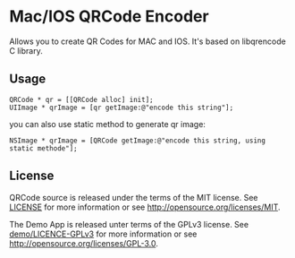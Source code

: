 # Mac/IOS QRCode Encoder
Allows you to create QR Codes for MAC and IOS. It's based on libqrencode C library.

Usage
-----
```objc
QRCode * qr = [[QRCode alloc] init];
UIImage * qrImage = [qr getImage:@"encode this string"];
```


you can also use static method to generate qr image:
```objc
NSImage * qrImage = [QRCode getImage:@"encode this string, using static methode"];
```

License
-------

QRCode source is released under the terms of the MIT license. See [LICENSE](LICENSE) for more
information or see http://opensource.org/licenses/MIT.

The Demo App is released unter terms of the GPLv3 license. See [demo/LICENCE-GPLv3](LICENCE-GPLv3) for more
information or see http://opensource.org/licenses/GPL-3.0.


